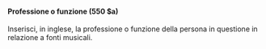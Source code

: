 #### Professione o funzione (550 $a)

Inserisci, in inglese, la professione o funzione della persona in questione in relazione a fonti musicali.  

 
